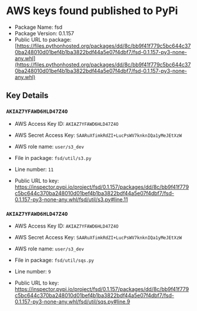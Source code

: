 # AWS keys found published to PyPi

* Package Name: fsd
* Package Version: 0.1.157
* Public URL to package: [https://files.pythonhosted.org/packages/dd/8c/bb9f41f779c5bc644c370ba248010d01bef4b1ba3822bdf44a5e07f4dbf7/fsd-0.1.157-py3-none-any.whl](https://files.pythonhosted.org/packages/dd/8c/bb9f41f779c5bc644c370ba248010d01bef4b1ba3822bdf44a5e07f4dbf7/fsd-0.1.157-py3-none-any.whl)

## Key Details

### `AKIAZ7YFAWD6HLD47Z4O`

* AWS Access Key ID: `AKIAZ7YFAWD6HLD47Z4O`
* AWS Secret Access Key: `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` 
* AWS role name: `user/s3_dev`
* File in package: `fsd/util/s3.py`
* Line number: `11`

* Public URL to key: https://inspector.pypi.io/project/fsd/0.1.157/packages/dd/8c/bb9f41f779c5bc644c370ba248010d01bef4b1ba3822bdf44a5e07f4dbf7/fsd-0.1.157-py3-none-any.whl/fsd/util/s3.py#line.11



### `AKIAZ7YFAWD6HLD47Z4O`

* AWS Access Key ID: `AKIAZ7YFAWD6HLD47Z4O`
* AWS Secret Access Key: `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` 
* AWS role name: `user/s3_dev`
* File in package: `fsd/util/sqs.py`
* Line number: `9`

* Public URL to key: https://inspector.pypi.io/project/fsd/0.1.157/packages/dd/8c/bb9f41f779c5bc644c370ba248010d01bef4b1ba3822bdf44a5e07f4dbf7/fsd-0.1.157-py3-none-any.whl/fsd/util/sqs.py#line.9


